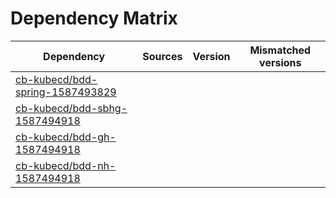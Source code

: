 # Dependency Matrix

Dependency | Sources | Version | Mismatched versions
---------- | ------- | ------- | -------------------
[cb-kubecd/bdd-spring-1587493829](https://github.com/cb-kubecd/bdd-spring-1587493829.git) |  | []() | 
[cb-kubecd/bdd-sbhg-1587494918](https://github.com/cb-kubecd/bdd-sbhg-1587494918.git) |  | []() | 
[cb-kubecd/bdd-gh-1587494918](https://github.com/cb-kubecd/bdd-gh-1587494918.git) |  | []() | 
[cb-kubecd/bdd-nh-1587494918](https://github.com/cb-kubecd/bdd-nh-1587494918.git) |  | []() | 
